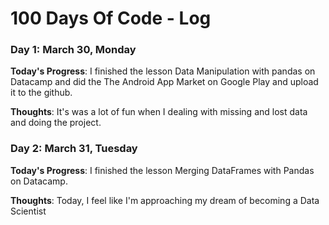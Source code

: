 # 100 Days Of Code - Log

### Day 1: March 30, Monday

**Today's Progress**: I finished the lesson Data Manipulation with pandas on Datacamp and did the The Android App Market on Google Play 
and upload it to the github.

**Thoughts**: It's was a lot of fun when I dealing with missing and lost data and doing the project.

### Day 2: March 31, Tuesday

**Today's Progress**: I finished the lesson Merging DataFrames with Pandas on Datacamp.

**Thoughts**: Today, I feel like I'm approaching my dream of becoming a Data Scientist
